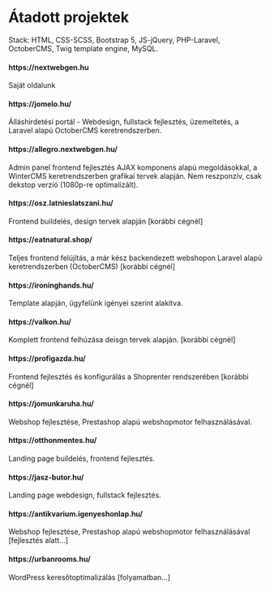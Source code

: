 # Átadott projektek

Stack: HTML, CSS-SCSS, Bootstrap 5, JS-jQuery, PHP-Laravel, OctoberCMS, Twig template engine, MySQL.

<h4>https://nextwebgen.hu</h4>
Saját oldalunk

<h4>https://jomelo.hu/</h4>
Álláshirdetési portál - Webdesign, fullstack fejlesztés, üzemeltetés, a Laravel alapú OctoberCMS keretrendszerben.

<h4>https://allegro.nextwebgen.hu/</h4>
Admin panel frontend fejlesztés AJAX komponens alapú megoldásokkal, a WinterCMS keretrendszerben grafikai tervek alapján.
Nem reszponzív, csak dekstop verzió (1080p-re optimalizált).

<h4>https://osz.latnieslatszani.hu/</h4>
Frontend buildelés, design tervek alapján [korábbi cégnél]

<h4>https://eatnatural.shop/</h4>
Teljes frontend felújítás, a már kész backendezett webshopon Laravel alapú keretrendszerben (OctoberCMS) [korábbi cégnél]

<h4>https://ironinghands.hu/</h4>
Template alapján, ügyfelünk igényei szerint alakítva.

<h4>https://valkon.hu/</h4>
Komplett frontend felhúzása deisgn tervek alapján. [korábbi cégnél]

<h4>https://profigazda.hu/</h4>
Frontend fejlesztés és konfigurálás a Shoprenter rendszerében [korábbi cégnél]

<h4>https://jomunkaruha.hu/</h4>
Webshop fejlesztése, Prestashop alapú webshopmotor felhasználásával.

<h4>https://otthonmentes.hu/</h4>
Landing page buildelés, frontend fejlesztés.

<h4>https://jasz-butor.hu/</h4>
Landing page webdesign, fullstack fejlesztés.

<h4>https://antikvarium.igenyeshonlap.hu/</h4>
Webshop fejlesztése, Prestashop alapú webshopmotor felhasználásával [fejlesztés alatt...]

<h4>https://urbanrooms.hu/</h4>
WordPress keresőtoptimalizálás [folyamatban...]
